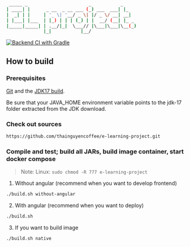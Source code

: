 ```bash
 _____ _                       _           _
| ____| |      _ __  _ __ ___ (_) ___  ___| |_
|  _| | |     | '_ \| '__/ _ \| |/ _ \/ __| __|
| |___| |___  | |_) | | | (_) | |  __/ (__| |_ _
|_____|_____| | .__/|_|  \___// |\___|\___|\__(_)
              |_|           |__/
```

[![Backend CI with Gradle](https://github.com/thainguyencoffee/e-learning-project/actions/workflows/commit-stage.yaml/badge.svg)](https://github.com/thainguyencoffee/e-l/actions/workflows/commit-stage.yaml)

## How to build

### Prerequisites
[Git](https://docs.github.com/en/get-started/getting-started-with-git/set-up-git) and the [JDK17 build](https://www.oracle.com/java/technologies/downloads/#java17).

Be sure that your JAVA_HOME environment variable points to the jdk-17 folder extracted from the JDK download.

### Check out sources
```bash
https://github.com/thainguyencoffee/e-learning-project.git
```

### Compile and test; build all JARs, build image container, start docker compose

> Note: Linux: `sudo chmod -R 777 e-learning-project`

1. Without angular (recommend when you want to develop frontend)
```bash
./build.sh without-angular
```
2. With angular (recommend when you want to deploy)
```bash
./build.sh
```

3. If you want to build image
```bash
./build.sh native
```